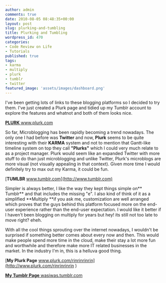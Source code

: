 ```yaml
---
author: admin
comments: true
date: 2010-08-05 08:48:35+00:00
layout: post
slug: plurking-and-tumbling
title: Plurking and Tumbling
wordpress_id: 470
categories:
- Code Review on Life
- Tutorials
published: true
tags:
- karma
- multiply
- plurk
- tumblr
- twitter
featured_image: 'assets/images/dashboard.png'
---
```


I've been getting lots of links to these blogging platforms so I decided to try them. I've just created a Plurk page and tidied up my Tumblr account to explore the features and whatnot and both of them looks nice.

[**PLURK** www.plurk.com ](http://www.plurk.com )

So far, Microblogging has been rapidly becoming a trend nowadays. The only one I had before was **Twitter** and now, **Plurk** seems to be quite interesting with their **KARMA** system and not to mention that Gantt-like timeline system on top they call **"Plurks"** which I could very much relate to as a project manager. Plurk would seem like an expanded Twitter with more stuff to do than just microblogging and unlike Twitter, Plurk's microblogs are more visual (not visually appealing in that context). Given more time I would definitely try to max out my Karma, it could be fun.

[**TUMLBR** www.tumblr.com](http://www.tumblr.com)

Simpler is always better, I like the way they kept things simple on** Tumblr** and that includes the missing "e". I also kind of think of it as a simplified **Multiply **if you ask me, customization are well arranged which proves that the guys behind this platform focused more on the end-user experience rather than the end-user expectation. I would like it better if I haven't been blogging on multiply for years but hey! its still not too late to move right? eheh.

With all the cool things sprouting over the internet nowadays, I wouldn't be surprised if something better comes about every now and then. This would make people spend more time in the cloud, make their stay a lot more fun and worthwhile and therefore make more IT related businesses in the market. In the industry I'm in, this is a helluva good thing.

[**My Plurk Page** www.plurk.com/rinrinrinrin](http://www.plurk.com/rinrinrinrin    )

[**My Tumblr Page** wasiwas.tumblr.com](http://wasiwas.tumblr.com)
